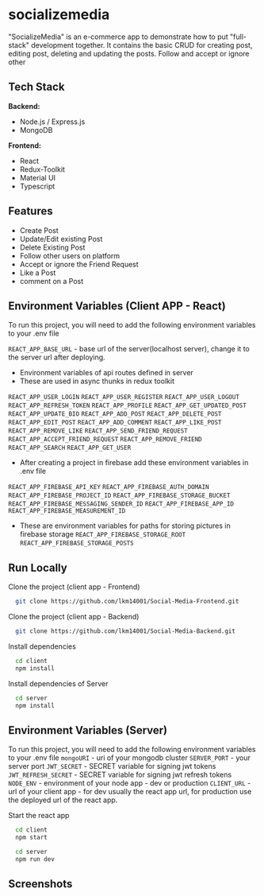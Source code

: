 # socializemedia

"SocializeMedia" is an e-commerce app to demonstrate how to put "full-stack" development together. It contains the basic CRUD for creating post, editing post, deleting and updating the posts. Follow and accept or ignore other 

## Tech Stack

**Backend:**

- Node.js / Express.js
- MongoDB

**Frontend:**

- React
- Redux-Toolkit
- Material UI
- Typescript

## Features

- Create Post
- Update/Edit existing Post
- Delete Existing Post
- Follow other users on platform
- Accept or ignore the Friend Request
- Like a Post
- comment on a Post

## Environment Variables (Client APP - React)

To run this project, you will need to add the following environment variables to your .env file

`REACT_APP_BASE_URL` - base url of the server(localhost server), change it to the server url after deploying.

- Environment variables of api routes defined in server
- These are used in async thunks in redux toolkit

`REACT_APP_USER_LOGIN`
`REACT_APP_USER_REGISTER`
`REACT_APP_USER_LOGOUT`
`REACT_APP_REFRESH_TOKEN`
`REACT_APP_PROFILE`
`REACT_APP_GET_UPDATED_POST`
`REACT_APP_UPDATE_BIO`
`REACT_APP_ADD_POST`
`REACT_APP_DELETE_POST`
`REACT_APP_EDIT_POST`
`REACT_APP_ADD_COMMENT`
`REACT_APP_LIKE_POST`
`REACT_APP_REMOVE_LIKE`
`REACT_APP_SEND_FRIEND_REQUEST`
`REACT_APP_ACCEPT_FRIEND_REQUEST`
`REACT_APP_REMOVE_FRIEND`
`REACT_APP_SEARCH`
`REACT_APP_GET_USER`


- After creating a project in firebase add these environment variables in .env file

`REACT_APP_FIREBASE_API_KEY`
`REACT_APP_FIREBASE_AUTH_DOMAIN`
`REACT_APP_FIREBASE_PROJECT_ID`
`REACT_APP_FIREBASE_STORAGE_BUCKET`
`REACT_APP_FIREBASE_MESSAGING_SENDER_ID`
`REACT_APP_FIREBASE_APP_ID`
`REACT_APP_FIREBASE_MEASUREMENT_ID`


- These are environment variables for paths for storing pictures in firebase storage
`REACT_APP_FIREBASE_STORAGE_ROOT`
`REACT_APP_FIREBASE_STORAGE_POSTS`

## Run Locally

Clone the project (client app - Frontend)

```bash
  git clone https://github.com/lkm14001/Social-Media-Frontend.git
```

Clone the project (client app - Backend)

```bash
  git clone https://github.com/lkm14001/Social-Media-Backend.git
```


Install dependencies

```bash
  cd client
  npm install
```

Install dependencies of Server

```bash
  cd server
  npm install
```

## Environment Variables (Server)
To run this project, you will need to add the following environment variables to your .env file
`mongoURI` - uri of your mongodb cluster
`SERVER_PORT` - your server port
`JWT_SECRET` - SECRET variable for signing jwt tokens
`JWT_REFRESH_SECRET` - SECRET variable for signing jwt refresh tokens
`NODE_ENV` - environment of your node app - dev or production
`CLIENT_URL` - url of your client app - for dev usually the react app url, for production use the deployed url of the react app.


Start the react app

```bash
  cd client
  npm start
```

```bash
  cd server
  npm run dev
```

## Screenshots


